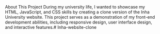About This Project
During my university life, I wanted to showcase my HTML, JavaScript, and CSS skills by creating a clone version of the Inha University website. This project serves as a demonstration of my front-end development abilities, including responsive design, user interface design, and interactive features.# Inha-website-clone
